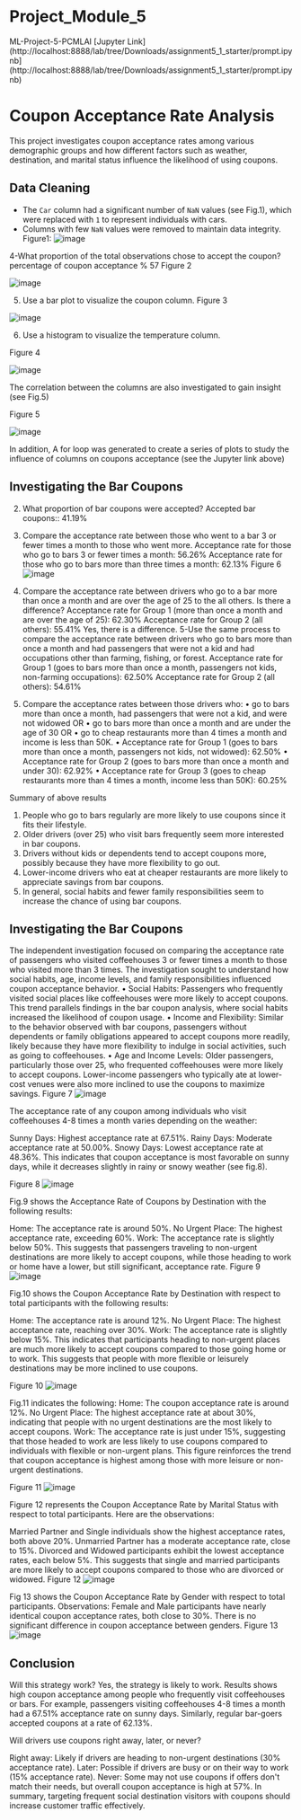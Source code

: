 # Project_Module_5
ML-Project-5-PCMLAI
[Jupyter Link](http://localhost:8888/lab/tree/Downloads/assignment5_1_starter/prompt.ipynb](http://localhost:8888/lab/tree/Downloads/assignment5_1_starter/prompt.ipynb)
# Coupon Acceptance Rate Analysis

This project investigates coupon acceptance rates among various demographic groups and how different factors such as weather, destination, and marital status influence the likelihood of using coupons.

## Data Cleaning
- The `Car` column had a significant number of `NaN` values (see Fig.1), which were replaced with `1` to represent individuals with cars. 
- Columns with few `NaN` values were removed to maintain data integrity.
Figure1: 
![image](https://github.com/user-attachments/assets/114bc04c-5f42-4329-9006-71559af9d0cb)

4-What proportion of the total observations chose to accept the coupon?
percentage of coupon acceptance % 57
Figure 2

![image](https://github.com/user-attachments/assets/13319633-61c6-464a-8c24-edf79912b111)


5.	Use a bar plot to visualize the coupon column.
Figure 3

![image](https://github.com/user-attachments/assets/a00f384e-e86b-49e2-bfbe-b70a08228264)


6.	Use a histogram to visualize the temperature column.

   Figure 4

  ![image](https://github.com/user-attachments/assets/2473b763-94b0-4407-9cd9-616f25555aaf)

  The correlation between the columns are also investigated to gain insight (see Fig.5)

  Figure 5

  ![image](https://github.com/user-attachments/assets/355659a4-ad69-42af-9aee-8a3b8b7ab9f1)

  In addition, A for loop was generated to create a series of plots to study the influence of columns on coupons acceptance (see the Jupyter link above)

## Investigating the Bar Coupons
  
2.	What proportion of bar coupons were accepted?
Accepted bar coupons:: 41.19%
3.	Compare the acceptance rate between those who went to a bar 3 or fewer times a month to those who went more.
Acceptance rate for those who go to bars 3 or fewer times a month: 56.26%
Acceptance rate for those who go to bars more than three times a month: 62.13%
Figure 6
![image](https://github.com/user-attachments/assets/0bcf7752-97f3-4fb9-9553-a1a911cb1667)

4.	Compare the acceptance rate between drivers who go to a bar more than once a month and are over the age of 25 to the all others.  Is there a difference?
Acceptance rate for Group 1 (more than once a month and are over the age of 25): 62.30%
Acceptance rate for Group 2 (all others): 55.41%
Yes, there is a difference. 
5-Use the same process to compare the acceptance rate between drivers who go to bars more than once a month and had passengers that were not a kid and had occupations other than farming, fishing, or forest.
Acceptance rate for Group 1 (goes to bars more than once a month, passengers not kids, non-farming occupations): 62.50%
Acceptance rate for Group 2 (all others): 54.61%


6.	Compare the acceptance rates between those drivers who:
•	go to bars more than once a month, had passengers that were not a kid, and were not widowed OR
•	go to bars more than once a month and are under the age of 30 OR
•	go to cheap restaurants more than 4 times a month and income is less than 50K.
•	Acceptance rate for Group 1 (goes to bars more than once a month, passengers not kids, not widowed): 62.50%
•	Acceptance rate for Group 2 (goes to bars more than once a month and under 30): 62.92%
•	Acceptance rate for Group 3 (goes to cheap restaurants more than 4 times a month, income less than 50K): 60.25%


Summary of above results
1. People who go to bars regularly are more likely to use coupons since it fits their lifestyle.
2. Older drivers (over 25) who visit bars frequently seem more interested in bar coupons.
3. Drivers without kids or dependents tend to accept coupons more, possibly because they have more flexibility to go out.
4. Lower-income drivers who eat at cheaper restaurants are more likely to appreciate savings from bar coupons.
5. In general, social habits and fewer family responsibilities seem to increase the chance of using bar coupons.

## Investigating the Bar Coupons
The independent investigation focused on comparing the acceptance rate of passengers who visited coffeehouses 3 or fewer times a month to those who visited more than 3 times. The investigation sought to understand how social habits, age, income levels, and family responsibilities influenced coupon acceptance behavior.
•	Social Habits: Passengers who frequently visited social places like coffeehouses were more likely to accept coupons. This trend parallels findings in the bar coupon analysis, where social habits increased the likelihood of coupon usage.
•	Income and Flexibility: Similar to the behavior observed with bar coupons, passengers without dependents or family obligations appeared to accept coupons more readily, likely because they have more flexibility to indulge in social activities, such as going to coffeehouses.
•	Age and Income Levels: Older passengers, particularly those over 25, who frequented coffeehouses were more likely to accept coupons. Lower-income passengers who typically ate at lower-cost venues were also more inclined to use the coupons to maximize savings.
Figure 7 
![image](https://github.com/user-attachments/assets/9e61bbff-0823-431f-b69e-f4e8e538b8d5)

The acceptance rate of any coupon among individuals who visit coffeehouses 4-8 times a month varies depending on the weather:

Sunny Days: Highest acceptance rate at 67.51%.
Rainy Days: Moderate acceptance rate at 50.00%.
Snowy Days: Lowest acceptance rate at 48.36%.
This indicates that coupon acceptance is most favorable on sunny days, while it decreases slightly in rainy or snowy weather (see fig.8).

Figure 8
![image](https://github.com/user-attachments/assets/578e7e8d-6cb1-41a7-96aa-3b37c0cb5f5c)

Fig.9 shows the Acceptance Rate of Coupons by Destination with the following results:

Home: The acceptance rate is around 50%.
No Urgent Place: The highest acceptance rate, exceeding 60%.
Work: The acceptance rate is slightly below 50%.
This suggests that passengers traveling to non-urgent destinations are more likely to accept coupons, while those heading to work or home have a lower, but still significant, acceptance rate.
Figure 9
![image](https://github.com/user-attachments/assets/e0dd2e90-0ceb-4790-b761-5d192f658ece)

Fig.10 shows the Coupon Acceptance Rate by Destination with respect to total participants with the following results:

Home: The acceptance rate is around 12%.
No Urgent Place: The highest acceptance rate, reaching over 30%.
Work: The acceptance rate is slightly below 15%.
This indicates that participants heading to non-urgent places are much more likely to accept coupons compared to those going home or to work. This suggests that people with more flexible or leisurely destinations may be more inclined to use coupons.

Figure 10
![image](https://github.com/user-attachments/assets/78fc4008-d15a-4c00-b883-8e079514001f)

Fig.11 indicates the following:
Home: The coupon acceptance rate is around 12%.
No Urgent Place: The highest acceptance rate at about 30%, indicating that people with no urgent destinations are the most likely to accept coupons.
Work: The acceptance rate is just under 15%, suggesting that those headed to work are less likely to use coupons compared to individuals with flexible or non-urgent plans.
This figure reinforces the trend that coupon acceptance is highest among those with more leisure or non-urgent destinations.

Figure 11
![image](https://github.com/user-attachments/assets/da93f94f-806f-434f-81ad-ea81e9cc4828)

Figure 12 represents the Coupon Acceptance Rate by Marital Status with respect to total participants. Here are the observations:

Married Partner and Single individuals show the highest acceptance rates, both above 20%.
Unmarried Partner has a moderate acceptance rate, close to 15%.
Divorced and Widowed participants exhibit the lowest acceptance rates, each below 5%.
This suggests that single and married participants are more likely to accept coupons compared to those who are divorced or widowed.
Figure 12
![image](https://github.com/user-attachments/assets/e0691d8b-6a87-48f1-ae72-1202baccea4f)


Fig 13 shows the Coupon Acceptance Rate by Gender with respect to total participants.
Observations:
Female and Male participants have nearly identical coupon acceptance rates, both close to 30%.
There is no significant difference in coupon acceptance between genders.
Figure 13
![image](https://github.com/user-attachments/assets/06102465-a840-44bf-8e08-478954ba9c6b)

## Conclusion
Will this strategy work? Yes, the strategy is likely to work. Results shows high coupon acceptance among people who frequently visit coffeehouses or bars. For example, passengers visiting coffeehouses 4-8 times a month had a 67.51% acceptance rate on sunny days. Similarly, regular bar-goers accepted coupons at a rate of 62.13%.

Will drivers use coupons right away, later, or never?

Right away: Likely if drivers are heading to non-urgent destinations (30% acceptance rate).
Later: Possible if drivers are busy or on their way to work (15% acceptance rate).
Never: Some may not use coupons if offers don't match their needs, but overall coupon acceptance is high at 57%.
In summary, targeting frequent social destination visitors with coupons should increase customer traffic effectively.











   
